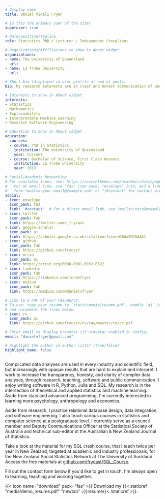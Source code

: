 ```yaml
---
# Display name
title: Daniel Vidali Fryer

# Is this the primary user of the site?
superuser: true

# Role/position/tagline
role: Statistics PhD / Lecturer / Independent Consultant

# Organizations/Affiliations to show in About widget
organizations:
- name: The University of Queensland
  url:
- name: La Trobe University
  url:

# Short bio (displayed in user profile at end of posts)
bio: My research interests are in clear and honest communication of uncertainty

# Interests to show in About widget
interests:
- Statistics
- Mathematics
- Explainability
- Interpretable Machine Learning
- Research Software Engineering

# Education to show in About widget
education:
  courses:
  - course: PhD in Statistics
    institution: The University of Queensland
    year: Current
  - course: Bachelor of Science, First Class Honours
    institution: La Trobe University
    year: 2018

# Social/Academic Networking
# For available icons, see: https://sourcethemes.com/academic/docs/page-builder/#icons
#   For an email link, use "fas" icon pack, "envelope" icon, and a link in the
#   form "mailto:your-email@example.com" or "/#contact" for contact widget.
social:
- icon: envelope
  icon_pack: fas
  link: '#contact'  # For a direct email link, use "mailto:test@example.org".
- icon: twitter
  icon_pack: fab
  link: https://twitter.com/_frycast
- icon: google-scholar
  icon_pack: ai
  link: https://scholar.google.co.uk/citations?user=DBWm9DYAAAAJ
- icon: github
  icon_pack: fab
  link: https://github.com/frycast
- icon: orcid
  icon_pack: ai
  link: https://orcid.org/0000-0001-6032-0522
- icon: linkedin
  icon_pack: fab
  link: https://linkedin.com/in/dvfryer
- icon: medium
  icon_pack: fab
  link: https://medium.com/@danielvfryer

# Link to a PDF of your resume/CV.
# To use: copy your resume to `static/media/resume.pdf`, enable `ai` icons in `params.toml`, 
# and uncomment the lines below.
- icon: cv
  icon_pack: ai
  link: https://github.com/frycast/cv/raw/master/cv/cv.pdf

# Enter email to display Gravatar (if Gravatar enabled in Config)
email: "danielvfryer@gmail.com"

# Highlight the author in author lists? (true/false)
highlight_name: false
---
```


Complicated data analyses are used in every industry and scientific field, but increasingly with opaque results that are hard to explain and interpret. I work to increase the transparency, honesty, and clarity of complex data analyses, through research, teaching, software and public communication. I enjoy writing software in R, Python, Julia and SQL. My research is in the intersection of theoretical and applied statistics and machine learning. Aside from stats and advanced programming, I'm currently interested in learning more psychology, anthropology and economics.

Aside from research, I practice relational database design, data integration, and software engineering. I also teach various courses in statistics and computer science at a postgraduate level. I currently serve as a council member and Deputy Communications Officer at the Statistical Society of Australia and technical sub-editor at the Australian & New Zealand Journal of Statistics.

Take a look at the material for my SQL crash course, that I teach twice per year in New Zealand, targeted at academic and industry professionals, for the New Zealand Social Statistics Network at The University of Auckland. Access the free materials at [github.com/frycast/SQL_Course](https://github.com/frycast/SQL_Course).

Fill out the contact form below if you'd like to get in touch. 
I'm always open to learning, teaching and working together.

{{< icon name="download" pack="fas" >}} Download my {{< staticref "media/demo_resume.pdf" "newtab" >}}resumé{{< /staticref >}}.
